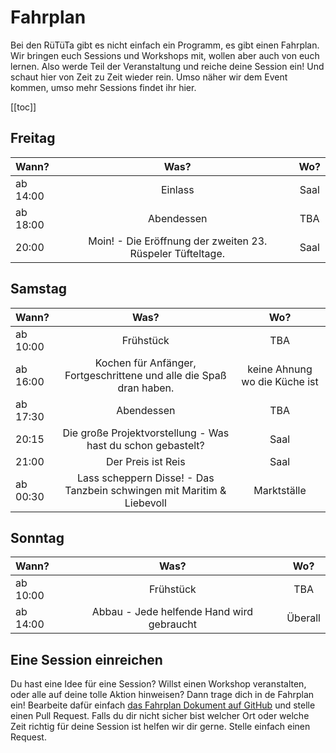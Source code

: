 # Fahrplan

Bei den RüTüTa gibt es nicht einfach ein Programm, es gibt einen Fahrplan. Wir bringen euch Sessions und Workshops mit, wollen aber auch von euch lernen. Also werde Teil der Veranstaltung und reiche deine Session ein! 
Und schaut hier von Zeit zu Zeit wieder rein. Umso näher wir dem Event kommen, umso mehr Sessions findet ihr hier.

[[toc]]

## Freitag

| Wann? | Was? | Wo? |
|:---|:---:|:---:|
| ab 14:00 | Einlass  | Saal |
| ab 18:00 | Abendessen  | TBA |
| 20:00 | Moin! - Die Eröffnung der zweiten 23. Rüspeler Tüfteltage.  | Saal |

## Samstag

| Wann? | Was? | Wo? |
|:---|:---:|:---:|
| ab 10:00 | Frühstück  | TBA |
| ab 16:00 | Kochen für Anfänger, Fortgeschrittene und alle die Spaß dran haben. | keine Ahnung wo die Küche ist |
| ab 17:30 | Abendessen  | TBA |
| 20:15 | Die große Projektvorstellung - Was hast du schon gebastelt? | Saal |
| 21:00 | Der Preis ist Reis | Saal |
| ab 00:30 | Lass scheppern Disse! - Das Tanzbein schwingen mit Maritim & Liebevoll  | Marktställe |

## Sonntag

| Wann? | Was? | Wo? |
|:---|:---:|:---:|
| ab 10:00 | Frühstück  | TBA |
| ab 14:00 | Abbau - Jede helfende Hand wird gebraucht | Überall |

## Eine Session einreichen
Du hast eine Idee für eine Session? Willst einen Workshop veranstalten, oder alle auf deine tolle Aktion hinweisen? Dann trage dich in de Fahrplan ein!
Bearbeite dafür einfach [das Fahrplan Dokument auf GitHub](https://github.com/chaostreff-flensburg/ruetueta-web/edit/master/content/fahrplan.md) und stelle einen Pull Request. Falls du dir nicht sicher bist welcher Ort oder welche Zeit richtig für deine Session ist helfen wir dir gerne. Stelle einfach einen Request.
